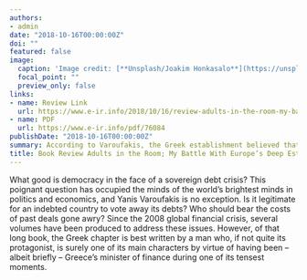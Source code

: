 ```yaml
---
authors:
- admin
date: "2018-10-16T00:00:00Z"
doi: ""
featured: false
image:
  caption: 'Image credit: [**Unsplash/Joakim Honkasalo**](https://unsplash.com/photos/DurC25GdOvk)'
  focal_point: ""
  preview_only: false
links:
- name: Review Link
  url: https://www.e-ir.info/2018/10/16/review-adults-in-the-room-my-battle-with-europes-deep-establishment/
- name: PDF
  url: https://www.e-ir.info/pdf/76084
publishDate: "2018-10-16T00:00:00Z"
summary: According to Varoufakis, the Greek establishment believed that if Athens had demanded a debt restructuring, the country would have been jettisoned from the Eurozone. 
title: Book Review Adults in the Room; My Battle With Europe’s Deep Establishment
---
```


What good is democracy in the face of a sovereign debt crisis? This poignant question has occupied the minds of the world’s brightest minds in politics and economics, and Yanis Varoufakis is no exception. Is it legitimate for an indebted country to vote away its debts? Who should bear the costs of past deals gone awry? Since the 2008 global financial crisis, several volumes have been produced to address these issues.  However, of that long book, the Greek chapter is best written by a man who, if not quite its protagonist, is surely one of its main characters by virtue of having been – albeit briefly – Greece’s minister of finance during one of its tensest moments.
